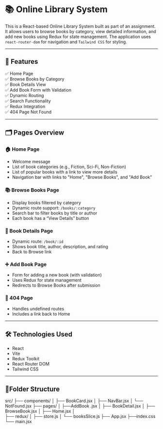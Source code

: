 # 📚 Online Library System

This is a React-based Online Library System built as part of an assignment. It allows users to browse books by category, view detailed information, and add new books using Redux for state management. The application uses `react-router-dom` for navigation and `Tailwind CSS` for styling.

---

## 🚀 Features

✅ Home Page  
✅ Browse Books by Category  
✅ Book Details View  
✅ Add Book Form with Validation  
✅ Dynamic Routing  
✅ Search Functionality  
✅ Redux Integration  
✅ 404 Page Not Found  

---

## 🗂️ Pages Overview

### 🏠 Home Page
- Welcome message
- List of book categories (e.g., Fiction, Sci-Fi, Non-Fiction)
- List of popular books with a link to view more details
- Navigation bar with links to "Home", "Browse Books", and "Add Book"

### 📚 Browse Books Page
- Display books filtered by category
- Dynamic route support: `/books/:category`
- Search bar to filter books by title or author
- Each book has a “View Details” button

### 📖 Book Details Page
- Dynamic route: `/book/:id`
- Shows book title, author, description, and rating
- Back to Browse link

### ➕ Add Book Page
- Form for adding a new book (with validation)
- Uses Redux for state management
- Redirects to Browse Books after submission

### 🚫 404 Page
- Handles undefined routes
- Includes a link back to Home

---

## 🛠️ Technologies Used

- React
- Vite
- Redux Toolkit
- React Router DOM
- Tailwind CSS

---

## 📁Folder Structure
src/
├── components/
│   ├── BookCard.jsx
│   ├── NavBar.jsx
│   └── NotFound.jsx
├── pages/
│   ├──AddBook .jsx
│   ├── BookDetail.jsx
│   ├── BrowseBook.jsx
│   ├── Home.jsx
│   
├── redux/
│   ├── store.js
│   └── booksSlice.js
├── App.jsx
├──index.css
└── main.jsx


